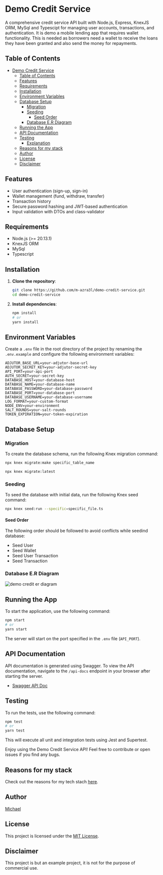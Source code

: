 # Demo Credit Service

A comprehensive credit service API built with Node.js, Express, KnexJS ORM, MySql and Typescipt for managing user accounts, transactions, and authentication.
It is demo a mobile lending app that requires wallet functionality. This is needed as borrowers need a wallet to receive the loans they have been granted and also send the money for repayments.

## Table of Contents

- [Demo Credit Service](#demo-credit-service)
  - [Table of Contents](#table-of-contents)
  - [Features](#features)
  - [Requirements](#requirements)
  - [Installation](#installation)
  - [Environment Variables](#environment-variables)
  - [Database Setup](#database-setup)
    - [Migration](#migration)
    - [Seeding](#seeding)
      - [Seed Order](#seed-order)
    - [Database E.R Diagram](#database-er-diagram)
  - [Running the App](#running-the-app)
  - [API Documentation](#api-documentation)
  - [Testing](#testing)
    - [Explanation](#explanation)
  - [Reasons for my stack](#reasons-for-my-stack)
  - [Author](#author)
  - [License](#license)
  - [Disclaimer](#disclaimer)

## Features

- User authentication (sign-up, sign-in)
- Wallet management (fund, withdraw, transfer)
- Transaction history
- Secure password hashing and JWT-based authentication
- Input validation with DTOs and class-validator

## Requirements

- Node.js (>= 20.13.1)
- KnexJS ORM
- MySql
- Typescript

## Installation

1. **Clone the repository**:

   ```bash
   git clone https://github.com/m-azra3l/demo-credit-service.git
   cd demo-credit-service
   ```

2. **Install dependencies**:

   ```bash
   npm install
   # or
   yarn install
   ```

## Environment Variables

Create a `.env` file in the root directory of the project by renaming the `.env.example` and configure the following environment variables:

```
ADJUTOR_BASE_URL=your-adjutor-base-url
ADJUTOR_SECRET_KEY=your-adjutor-secret-key
API_PORT=your-api-port
AUTH_SECRET=your-secret-key
DATABASE_HOST=your-database-host
DATABASE_NAME=your-database-name
DATABASE_PASSWORD=your-database-password
DATABASE_PORT=your-database-port
DATABASE_USERNAME=your-database-username
LOG_FORMAT=your-custom-format
NODE_ENV=your-environment
SALT_ROUNDS=your-salt-rounds
TOKEN_EXPIRATION=your-token-expiration
```

## Database Setup

### Migration

To create the database schema, run the following Knex migration command:

```bash
npx knex migrate:make specific_table_name
```

```bash
npx knex migrate:latest
```

### Seeding

To seed the database with initial data, run the following Knex seed command:

```bash
npx knex seed:run --specific=specific_file.ts
```

#### Seed Order

The following order should be followed to avoid conflicts while seedind database:

- Seed User
- Seed Wallet
- Seed User Transaction
- Seed Transaction

### Database E.R Diagram

![demo credit er diagram](https://github.com/m-azra3l/demo-credit-service/assets/26850963/4d9619bc-72e7-4d75-9068-eaf90c75f74f)

## Running the App

To start the application, use the following command:

```bash
npm start
# or
yarn start
```

The server will start on the port specified in the `.env` file (`API_PORT`).

## API Documentation

API documentation is generated using Swagger. To view the API documentation, navigate to the `/api-docs` endpoint in your browser after starting the server.

- [Swagger API Doc](https://michael-adesina-lendsqr-be-test.onrender.com/api-docs/)

## Testing

To run the tests, use the following command:

```bash
npm test
# or
yarn test
```

This will execute all unit and integration tests using Jest and Supertest.

Enjoy using the Demo Credit Service API! Feel free to contribute or open issues if you find any bugs.

## Reasons for my stack

Check out the reasons for my tech stach [here](https://docs.google.com/document/d/1PM40WUCgjCeqcQdybVBCccpqxkOjrM2S4bgOC4L1ObM/edit?usp=sharing).

## Author

[Michael](https://github.com/m-azra3l)

## License

This project is licensed under the [MIT License](LICENSE).

## Disclaimer

This project is but an example project, it is not for the purpose of commercial use.
